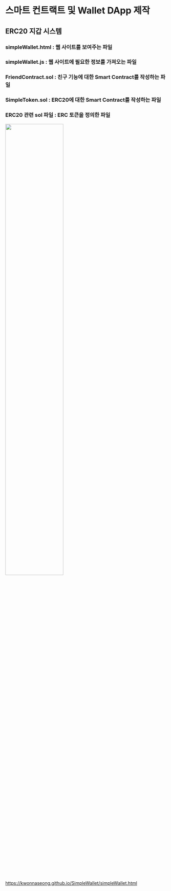 # 스마트 컨트랙트 및 Wallet DApp 제작

## ERC20 지갑 시스템 

### simpleWallet.html : 웹 사이트를 보여주는 파일 
### simpleWallet.js : 웹 사이트에 필요한 정보를 가져오는 파일
### FriendContract.sol : 친구 기능에 대한 Smart Contract를 작성하는 파일 
### SimpleToken.sol : ERC20에 대한 Smart Contract를 작성하는 파일 
### ERC20 관련 sol 파일 : ERC 토큰을 정의한 파일

<img src="../WalletApplication.PNG" width="60%" height="auto">

https://kwonnaseong.github.io/SimpleWallet/simpleWallet.html
